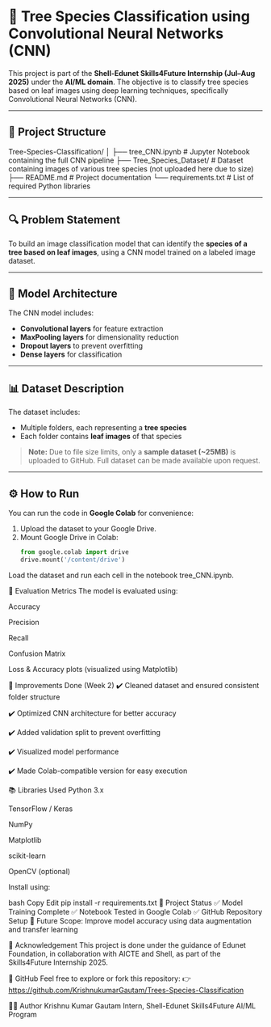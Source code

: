 # 🌳 Tree Species Classification using Convolutional Neural Networks (CNN)

This project is part of the **Shell-Edunet Skills4Future Internship (Jul–Aug 2025)** under the **AI/ML domain**. The objective is to classify tree species based on leaf images using deep learning techniques, specifically Convolutional Neural Networks (CNN).

---

## 📁 Project Structure

Tree-Species-Classification/
│
├── tree_CNN.ipynb # Jupyter Notebook containing the full CNN pipeline
├── Tree_Species_Dataset/ # Dataset containing images of various tree species (not uploaded here due to size)
├── README.md # Project documentation
└── requirements.txt # List of required Python libraries



---

## 🔍 Problem Statement

To build an image classification model that can identify the **species of a tree based on leaf images**, using a CNN model trained on a labeled image dataset.

---

## 🧠 Model Architecture

The CNN model includes:
- **Convolutional layers** for feature extraction
- **MaxPooling layers** for dimensionality reduction
- **Dropout layers** to prevent overfitting
- **Dense layers** for classification

---

## 📊 Dataset Description

The dataset includes:
- Multiple folders, each representing a **tree species**
- Each folder contains **leaf images** of that species

> **Note:** Due to file size limits, only a **sample dataset (~25MB)** is uploaded to GitHub. Full dataset can be made available upon request.

---

## ⚙️ How to Run

You can run the code in **Google Colab** for convenience:

1. Upload the dataset to your Google Drive.
2. Mount Google Drive in Colab:
   ```python
   from google.colab import drive
   drive.mount('/content/drive')
Load the dataset and run each cell in the notebook tree_CNN.ipynb.

🧪 Evaluation Metrics
The model is evaluated using:

Accuracy

Precision

Recall

Confusion Matrix

Loss & Accuracy plots (visualized using Matplotlib)

🔧 Improvements Done (Week 2)
✔️ Cleaned dataset and ensured consistent folder structure

✔️ Optimized CNN architecture for better accuracy

✔️ Added validation split to prevent overfitting

✔️ Visualized model performance

✔️ Made Colab-compatible version for easy execution

📚 Libraries Used
Python 3.x

TensorFlow / Keras

NumPy

Matplotlib

scikit-learn

OpenCV (optional)

Install using:

bash
Copy
Edit
pip install -r requirements.txt
📌 Project Status
✅ Model Training Complete
✅ Notebook Tested in Google Colab
✅ GitHub Repository Setup
🔁 Future Scope: Improve model accuracy using data augmentation and transfer learning

📎 Acknowledgement
This project is done under the guidance of Edunet Foundation, in collaboration with AICTE and Shell, as part of the Skills4Future Internship 2025.

🔗 GitHub
Feel free to explore or fork this repository:
👉 https://github.com/KrishnukumarGautam/Trees-Species-Classification

🧑‍💻 Author
Krishnu Kumar Gautam
Intern, Shell-Edunet Skills4Future AI/ML Program

